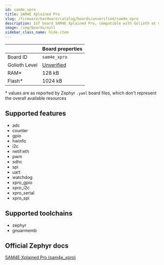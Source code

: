 ```yaml
---
id: sam4e_xpro
title: SAM4E Xplained Pro
slug: /firmware/hardware/catalog/boards/unverified/sam4e_xpro
description: IoT board SAM4E Xplained Pro, compatible with Golioth at unverified level.
image: /img/boards/null
sidebar_class_name: hide-item
---
```


[//]: # (This is an auto-generated file, do not edit! Changes to it will be lost upon re-generation)



|                | Board properties     |
| -------------  | -------------------- |
| Board ID       | `sam4e_xpro` |
| Golioth Level  | [Unverified](/firmware/hardware#unverified-boards) |
| RAM*           | 128 kB |
| Flash*         | 1024 kB |

\* values are as reported by Zephyr `.yaml` board files, which don't represent the overall available resources



## Supported features

* adc
* counter
* gpio
* hwinfo
* i2c
* netif:eth
* pwm
* sdhc
* spi
* uart
* watchdog
* xpro_gpio
* xpro_i2c
* xpro_serial
* xpro_spi

## Supported toolchains

* zephyr
* gnuarmemb

## Official Zephyr docs

[SAM4E Xplained Pro (sam4e_xpro)](https://docs.zephyrproject.org/latest/boards/atmel/sam/sam4e_xpro/doc/index.html)
